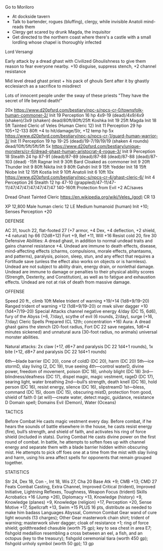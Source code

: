 Go to Moriloro
- At dockside tavern 
- Talk to bartender, rogues (bluffing), clergy, while invisible Anatoli mind-reads them
- Clergy get scared by drunk Magda, the inquisitor
- Get directed to the northern coast where there's a castle with a small lordling whose chapel is thoroughly infected


Lord Versangi






Early attack by a dread ghast with Civilized Ghoulishness to give them reason to fear everyone nearby.
  +10 disguise, suppress stench, +2 channel resistance

Mid level dread ghast priest + his pack of ghouls
Sent after it by ghastly ecclesiarch as a sacrifice to misdirect

Lots of innocent people under the sway of these priests
"They have the secret of life beyond death!"



20x https://www.d20pfsrd.com/bestiary/npc-s/npcs-cr-0/townsfolk-human-commoner-2/
  Init 19
  Perception 16
  hp 4x9-19 (dead)/4x9/4x9 (shaken)/3x9 (shaken)
  dead/80ft/80ft/25ft
Koshka
  Init 19
  25ft
Magda
  Init 18
  5ft
Tainted Cleric of Veles (Human Cleric 12)
  Init 11
  Perception 29
  hp 105+12-133
  80ft
  +4 to hit/damage/Str, +12 temp hp
5x https://www.d20pfsrd.com/bestiary/npc-s/npcs-cr-1/guard-human-warrior-3/
  Init 11
  Perception 19
  hp 19-25 (dead)/19-7/19/19/19 (shaken 4 rounds)
  dead/10ft/5ft/5ft/5ft
5x https://www.d20pfsrd.com/bestiary/unique-monsters/cr-6/dread-ghast-human-aristocrat-4-rogue-3/
  Init 9
  Perception 18
  Stealth 24
  hp 87-91 (dead)/87-89 (dead)/87-88 (dead)/87-88 (dead)/87-103 (dead)
  -15ft
Ragnar
  Init 9
  30ft
Bard
  Cloaked as commoner
  Init 9
  20ft
Thunder
  Init 9
  80ft
Nikita
  Init 9
  80ft
Gahdri
  Init 9
  15ft
Yedder
  Init 18
  15ft
Niobe
  Init 12
  15ft
Kostia
  Init 9
  10ft
Anatoli
  Init 6
  10ft
10x https://www.d20pfsrd.com/bestiary/npc-s/npcs-cr-4/ghast-cleric-6/
  Init 4
  Perception 26
  Stealth 12
  hp 47-10 (grappled)/47-11/47-11/47/47/47/47/47/47/47
  140-160ft
  Protection from Evil +2 AC/saves

Dread Ghast Tainted Cleric
https://en.wikipedia.org/wiki/Veles_(god)
CR 13

XP 12,800
Male human cleric 12
LE Medium humanoid (human)
Init +10; Senses Perception +20

DEFENSE

AC 31, touch 22, flat-footed 27 (+7 armor, +4 Dex, +4 deflection, +2 shield, +4 natural)
hp 66 (12d8+12)
Fort +9, Ref +11, Will +16
Resist cold 20, fire 30
Defensive Abilities: A dread ghast, in addition to normal undead traits and gains channel resistance +4.
Undead are immune to death effects, disease, mind-affecting effects (charms, compulsions, morale effects, phantasms, and patterns), paralysis, poison, sleep, stun, and any effect that requires a Fortitude save (unless the effect also works on objects or is harmless). Undead are not subject to ability drain, energy drain, or nonlethal damage. Undead are immune to damage or penalties to their physical ability scores (Strength, Dexterity, and Constitution), as well as to fatigue and exhaustion effects. Undead are not at risk of death from massive damage.

OFFENSE

Speed 20 ft., climb 10ft
Melee trident of warning +19/+14 (1d8+9/19–20)
Ranged trident of warning +12 (1d8+9/19–20) or mwk silver dagger +10 (1d4+7/19–20)
Special Attacks channel negative energy 4/day (DC 15, 6d6), fury of the Abyss (+6, 7/day), scythe of evil (6 rounds, 2/day), surge (+16, 7/day)
Cleric Spells Prepared (CL 12th; concentration +16)
Aura: A dread ghast gains the stench (20-foot radius, Fort DC 22 save negates, 1d6+4 minutes sickened) and unnatural aura (30-foot radius, no animals) universal monster abilities. 

Natural attacks: 2x claw (+17, d6+7 and paralysis DC 22 1d4+1 rounds), 1x bite (+12, d8+7 and paralysis DC 22 1d4+1 rounds)

6th—blade barrier (DC 20), cone of coldD (DC 20), harm (DC 20)
5th—ice stormD, slay living (2, DC 19), true seeing
4th—control waterD, divine power, freedom of movement, poison (DC 18), unholy blight (DC 18)
3rd—blindness/deafness (DC 17), dispel magic, magic vestment, rageD (DC 17), searing light, water breathing
2nd—bull’s strength, death knell (DC 16), hold person (DC 16), resist energy, silence (DC 16), slipstreamD
1st—bless, command (DC 15), doom (DC 15), obscuring mistD, protection from good, shield of faith
0 (at will)—create water, detect magic, guidance, resistance
D Domain spell; Domains Evil (Demon), Water (Oceans)

TACTICS

Before Combat He casts magic vestment every day. Before combat, if he hears the sounds of battle elsewhere in the house, he casts resist energy (fire), bull’s strength, and shield of faith, and activates his ring of force shield (included in stats).
During Combat He casts divine power on the first round of combat. In battle, he attempts to soften foes up with channel energy and separate them with a blade barrier hidden within obscuring mist. He attempts to pick off foes one at a time from the mist with slay living and harm, using his area affect spells for opponents that remain grouped together.

STATISTICS

Str 24, Dex 18, Con -, Int 18, Wis 27, Cha 20
Base Atk +9; CMB +13; CMD 27
Feats Combat Casting, Extra Channel, Improved Critical (trident), Improved Initiative, Lightning Reflexes, Toughness, Weapon Focus (trident)
Skills  Acrobatics +16 (Jump +26), Diplomacy +13, Knowledge (history) +9, Knowledge (planes) +9, Knowledge (religion) +17, Perception +20, Sense Motive +17, Spellcraft +13, Swim +15
  PLUS 16 pts, distribute as needed to make him badass
Languages Abyssal, Common
Combat Gear wand of cure light wounds (13 charges); Other Gear masterwork chain shirt; trident of warning; masterwork silver dagger; cloak of resistance +1; ring of force shield; goldthreaded chasuble (worth 75 gp); key to sea chest in area E7; fishgold medallion resembling a cross between an eel, a fish, and an octopus (key to the treasury); fishgold ceremonial tiara (worth 450 gp); fishgold unholy symbol (worth 50 gp); 13 gp

